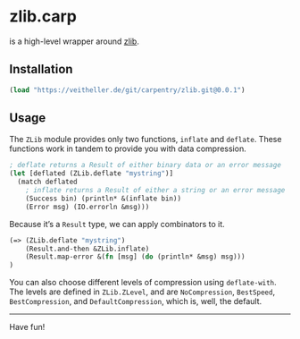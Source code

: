 # zlib.carp

is a high-level wrapper around [zlib](https://zlib.net/).

## Installation

```clojure
(load "https://veitheller.de/git/carpentry/zlib.git@0.0.1")
```

## Usage

The `ZLib` module provides only two functions, `inflate` and `deflate`. These
functions work in tandem to provide you with data compression.

```clojure
; deflate returns a Result of either binary data or an error message
(let [deflated (ZLib.deflate "mystring")]
  (match deflated
    ; inflate returns a Result of either a string or an error message
    (Success bin) (println* &(inflate bin))
    (Error msg) (IO.errorln &msg)))
```

Because it’s a `Result` type, we can apply combinators to it.

```clojure
(=> (ZLib.deflate "mystring")
    (Result.and-then &ZLib.inflate)
    (Result.map-error &(fn [msg] (do (println* &msg) msg)))
)
```

You can also choose different levels of compression using `deflate-with`. The
levels are defined in `ZLib.ZLevel`, and are `NoCompression`, `BestSpeed`,
`BestCompression`, and `DefaultCompression`, which is, well, the default.

<hr/>

Have fun!
